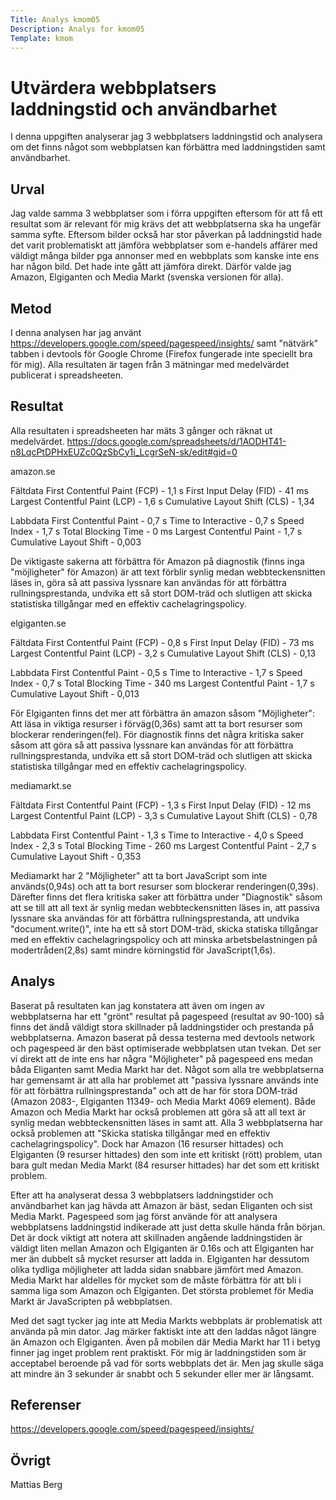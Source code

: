 ```yaml
---
Title: Analys kmom05
Description: Analys for kmom05
Template: kmom
---
```



Utvärdera webbplatsers laddningstid och användbarhet
=======================

I denna uppgiften analyserar jag 3 webbplatsers laddningstid och analysera om det finns något som webbplatsen kan förbättra med laddningstiden samt användbarhet.

Urval
-----------------------
Jag valde samma 3 webbplatser som i förra uppgiften eftersom för att få ett resultat som är relevant för mig krävs det att webbplatserna
ska ha ungefär samma syfte. Eftersom bilder också har stor påverkan på laddningstid hade det varit problematiskt att jämföra webbplatser som e-handels affärer med
väldigt många bilder pga annonser med en webbplats som kanske inte ens har någon bild. Det hade inte gått att jämföra direkt. Därför valde jag Amazon, Elgiganten och Media Markt (svenska versionen för alla).

Metod
-----------------------

I denna analysen har jag använt https://developers.google.com/speed/pagespeed/insights/ samt "nätvärk" tabben i devtools för Google Chrome (Firefox fungerade inte speciellt bra för mig). Alla resultaten är tagen från 3 mätningar med medelvärdet publicerat i spreadsheeten.


Resultat
-----------------------
Alla resultaten i spreadsheeten har mäts 3 gånger och räknat ut medelvärdet.
https://docs.google.com/spreadsheets/d/1AODHT41-n8LqcPtDPHxEUZc0QzSbCy1i_LcgrSeN-sk/edit#gid=0

amazon.se

Fältdata
First Contentful Paint (FCP) - 1,1 s
First Input Delay (FID) - 41 ms
Largest Contentful Paint (LCP) - 1,6 s
Cumulative Layout Shift (CLS) - 1,34

Labbdata
First Contentful Paint - 0,7 s
Time to Interactive - 0,7 s
Speed Index - 1,7 s
Total Blocking Time - 0 ms
Largest Contentful Paint - 1,7 s
Cumulative Layout Shift - 0,003


De viktigaste sakerna att förbättra för Amazon på diagnostik (finns inga "möjligheter" för Amazon) är att text förblir synlig medan webbteckensnitten läses in, göra så att passiva lyssnare kan användas för att förbättra rullningsprestanda, undvika ett så stort DOM-träd och slutligen att skicka statistiska tillgångar med en effektiv cachelagringspolicy.

elgiganten.se

Fältdata
First Contentful Paint (FCP) - 0,8 s
First Input Delay (FID) - 73 ms
Largest Contentful Paint (LCP) - 3,2 s
Cumulative Layout Shift (CLS) - 0,13

Labbdata
First Contentful Paint - 0,5 s
Time to Interactive - 1,7 s
Speed Index - 0,7 s
Total Blocking Time - 340 ms
Largest Contentful Paint - 1,7 s
Cumulative Layout Shift - 0,013

För Elgiganten finns det mer att förbättra än amazon såsom "Möjligheter": Att läsa in viktiga resurser i förväg(0,36s) samt att ta bort resurser som blockerar renderingen(fel). För diagnostik finns det några kritiska saker såsom att göra så att passiva lyssnare kan användas för att förbättra rullningsprestanda, undvika ett så stort DOM-träd och slutligen att skicka statistiska tillgångar med en effektiv cachelagringspolicy.

mediamarkt.se

Fältdata
First Contentful Paint (FCP) - 1,3 s
First Input Delay (FID) - 12 ms
Largest Contentful Paint (LCP) - 3,3 s
Cumulative Layout Shift (CLS) - 0,78

Labbdata
First Contentful Paint - 1,3 s
Time to Interactive - 4,0 s
Speed Index - 2,3 s
Total Blocking Time - 260 ms
Largest Contentful Paint - 2,7 s
Cumulative Layout Shift - 0,353

Mediamarkt har 2 "Möjligheter" att ta bort JavaScript som inte används(0,94s) och att ta bort resurser som blockerar renderingen(0,39s). Därefter finns det flera kritiska saker att förbättra under "Diagnostik" såsom att se till att all text är synlig medan webbteckensnitten läses in, att passiva lyssnare ska användas för att förbättra rullningsprestanda, att undvika "document.write()", inte ha ett så stort DOM-träd, skicka statiska tillgångar med en effektiv cachelagringspolicy och att minska arbetsbelastningen på modertråden(2,8s) samt mindre körningstid för JavaScript(1,6s).



Analys
-----------------------
Baserat på resultaten kan jag konstatera att även om ingen av webbplatserna har ett "grönt" resultat på pagespeed (resultat av 90-100) så finns det ändå väldigt stora skillnader på laddningstider och prestanda på webbplatserna. Amazon baserat på dessa testerna med devtools network och pagespeed är den bäst optimiserade webbplatsen utan tvekan. Det ser vi direkt att de inte ens har några "Möjligheter" på pagespeed ens medan båda Eliganten samt Media Markt har det. Något som alla tre webbplatserna har gemensamt är att alla har problemet att "passiva lyssnare används inte för att förbättra rullningsprestanda" och att de har för stora DOM-träd (Amazon 2083-, Elgiganten 11349- och Media Markt 4069 element). Både Amazon och Media Markt har också problemen att göra så att all text är synlig medan webbteckensnitten läses in samt att. Alla 3 webbplatserna har också problemen att "Skicka statiska tillgångar med en effektiv cachelagringspolicy". Dock har Amazon (16 resurser hittades) och Elgiganten (9 resurser hittades) den som inte ett kritiskt (rött) problem, utan bara gult medan Media Markt (84 resurser hittades) har det som ett kritiskt problem.

Efter att ha analyserat dessa 3 webbplatsers laddningstider och användbarhet kan jag hävda att Amazon är bäst, sedan Eliganten och sist Media Markt. Pagespeed som jag först använde för att analysera webbplatsens laddningstid indikerade att just detta skulle hända från början. Det är dock viktigt att notera att skillnaden angående laddningstiden är väldigt liten mellan Amazon och Elgiganten är 0.16s och att Elgiganten har mer än dubbelt så mycket resurser att ladda in. Elgiganten har dessutom olika tydliga möjligheter att ladda sidan snabbare jämfört med Amazon. Media Markt har aldelles för mycket som de måste förbättra för att bli i samma liga som Amazon och Elgiganten. Det största problemet för Media Markt är JavaScripten på webbplatsen.

Med det sagt tycker jag inte att Media Markts webbplats är problematisk att använda på min dator. Jag märker faktiskt inte att den laddas något längre än Amazon och Elgiganten. Även på mobilen där Media Markt har 11 i betyg finner jag inget problem rent praktiskt. För mig är laddningstiden som är acceptabel beroende på vad för sorts webbplats det är. Men jag skulle säga att mindre än 3 sekunder är snabbt och 5 sekunder eller mer är långsamt.


Referenser
-----------------------
https://developers.google.com/speed/pagespeed/insights/


Övrigt
-----------------------

Mattias Berg

